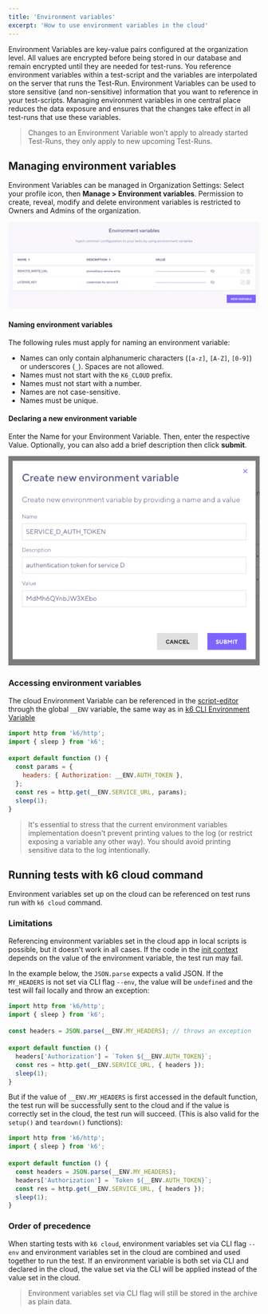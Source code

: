 ```yaml
---
title: 'Environment variables'
excerpt: 'How to use environment variables in the cloud'
---
```


Environment Variables are key-value pairs configured at the organization level. All values are encrypted before being stored in our database and remain encrypted until they are needed for test-runs. You reference environment variables within a test-script and the variables are interpolated on the server that runs the Test-Run. Environment Variables can be used to store sensitive (and non-sensitive) information that you want to reference in your test-scripts. Managing environment variables in one central place reduces the data exposure and ensures that the changes take effect in all test-runs that use these variables.

> Changes to an Environment Variable won't apply to already started Test-Runs, they only apply to new upcoming Test-Runs.

## Managing environment variables

Environment Variables can be managed in Organization Settings: Select your profile icon, then **Manage > Environment variables**. Permission to create, reveal, modify and delete environment variables is restricted to Owners and Admins of the organization. 

![k6 Environment Variable](./images/envvars/environment-variables.png)

#### Naming environment variables

The following rules must apply for naming an environment variable:
- Names can only contain alphanumeric characters (`[a-z]`, `[A-Z]`, `[0-9]`) or underscores (`_`). Spaces are not allowed.
- Names must not start with the `K6_CLOUD` prefix.
- Names must not start with a number.
- Names are not case-sensitive.
- Names must be unique.

#### Declaring a new environment variable

Enter the Name for your Environment Variable. Then, enter the respective Value. Optionally, you can also add a brief description then click **submit**. 

![k6 Environment Variable](./images/envvars/create-environment-variable.png)

### Accessing environment variables

The cloud Environment Variable can be referenced in the [script-editor](https://k6.io/docs/cloud/creating-and-running-a-test/script-editor/) through the global `__ENV` variable, the same way as in [k6 CLI Environment Variable](https://k6.io/docs/using-k6/environment-variables/#passing-environment-variables-to-the-k6-script)

```javascript
import http from 'k6/http';
import { sleep } from 'k6';

export default function () {
  const params = {
    headers: { Authorization: __ENV.AUTH_TOKEN },
  };
  const res = http.get(__ENV.SERVICE_URL, params);
  sleep(1);
}
```

<Blockquote mod="warning">
It's essential to stress that the current environment variables implementation doesn't prevent printing values to the log (or restrict exposing a variable any other way). You should avoid printing sensitive data to the log intentionally.
</Blockquote>

## Running tests with k6 cloud command

Environment variables set up on the cloud can be referenced on test runs run with `k6 cloud` command. 

### Limitations

Referencing environment variables set in the cloud app in local scripts is possible, but it doesn't work in all cases. If the code in the [init context](https://k6.io/docs/getting-started/running-k6#the-init-context-and-the-default-function) depends on the value of the environment variable, the test run may fail.

In the example below, the `JSON.parse` expects a valid JSON. If the `MY_HEADERS` is not set via CLI flag `--env`, the value will be `undefined` and the test will fail locally and throw an exception:

```javascript
import http from 'k6/http';
import { sleep } from 'k6';

const headers = JSON.parse(__ENV.MY_HEADERS); // throws an exception

export default function () {
  headers['Authorization'] = `Token ${__ENV.AUTH_TOKEN}`;
  const res = http.get(__ENV.SERVICE_URL, { headers });
  sleep(1);
}
```

But if the value of `__ENV.MY_HEADERS` is first accessed in the default function, the test run will be successfully sent to the cloud and if the value is correctly set in the cloud, the test run will succeed. (This is also valid for the `setup()` and `teardown()` functions):

```javascript
import http from 'k6/http';
import { sleep } from 'k6';

export default function () {
  const headers = JSON.parse(__ENV.MY_HEADERS);
  headers['Authorization'] = `Token ${__ENV.AUTH_TOKEN}`;
  const res = http.get(__ENV.SERVICE_URL, { headers });
  sleep(1);
}
```

### Order of precedence

When starting tests with `k6 cloud`, environment variables set via CLI flag `--env` and environment variables set in the cloud are combined and used together to run the test. If an environment variable is both set via CLI and declared in the cloud, the value set via the CLI will be applied instead of the value set in the cloud.

<Blockquote mod="warning">
Environment variables set via CLI flag will still be stored in the archive as plain data.
</Blockquote>
